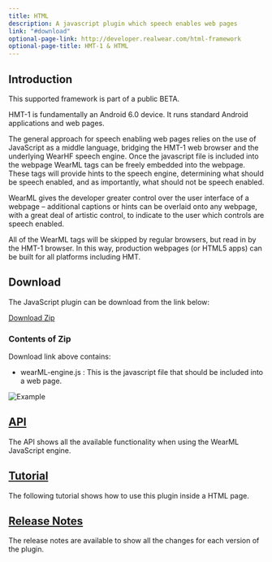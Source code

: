 ```yaml
---
title: HTML
description: A javascript plugin which speech enables web pages 
link: "#download"
optional-page-link: http://developer.realwear.com/html-framework
optional-page-title: HMT-1 & HTML
---
```


## Introduction

This supported framework is part of a public BETA.  

HMT-1 is fundamentally an Android 6.0 device. It runs standard Android applications and web pages.

The general approach for speech enabling web pages relies on the use of JavaScript as a middle language, bridging the HMT-1 web browser and the underlying WearHF speech engine. Once the javascript file is included into the webpage WearML tags can be freely embedded into the webpage. These tags will provide hints to the speech engine, determining what should be speech enabled, and as importantly, what should not be speech enabled.

WearML gives the developer greater control over the user interface of a webpage – additional captions or hints can be overlaid onto any webpage, with a great deal of artistic control, to indicate to the user which controls are speech enabled.

All of the WearML tags will be skipped by regular browsers, but read in by the HMT-1 browser. In this way, production webpages (or HTML5 apps) can be built for all platforms including HMT.

## Download

The JavaScript plugin can be download from the link below: 

[Download Zip](https://realwear.box.com/shared/static/r1lsdhql6ik1grkgffotvxyarwk3oh97.zip)

### Contents of Zip

Download link above contains:

* wearML-engine.js : This is the javascript file that should be included into a web page.

![Example](https://github.com/realwear/HTML/blob/gh-pages/images/example_1.png?raw=true)

## [API](https://realwear.github.io/HTML/api)

The API shows all the available functionality when using the WearML JavaScript engine.

## [Tutorial](https://realwear.github.io/HTML/tutorial)

The following tutorial shows how to use this plugin inside a HTML page.

## [Release Notes](https://realwear.github.io/HTML/release-notes)

The release notes are available to show all the changes for each version of the plugin.

